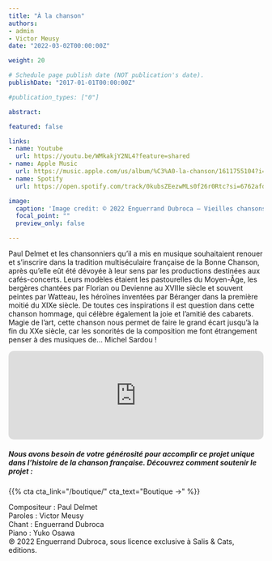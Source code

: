 ```yaml
---
title: "À la chanson"
authors:
- admin
- Victor Meusy
date: "2022-03-02T00:00:00Z"

weight: 20

# Schedule page publish date (NOT publication's date).
publishDate: "2017-01-01T00:00:00Z"

#publication_types: ["0"]

abstract: 

featured: false

links:
- name: Youtube
  url: https://youtu.be/WMkakjY2NL4?feature=shared
- name: Apple Music
  url: https://music.apple.com/us/album/%C3%A0-la-chanson/1611755104?i=1611755445
- name: Spotify
  url: https://open.spotify.com/track/0kubsZEezwMLs0f26r0Rtc?si=6762afd8ca2d4cfc

image:
  caption: 'Image credit: © 2022 Enguerrand Dubroca – Vieilles chansons – Il pleut bergère, éditions Bergeret / Collection Lequy http://fantaisiesbergeret.free.fr'
  focal_point: ""
  preview_only: false

---
```


Paul Delmet et les chansonniers qu’il a mis en musique souhaitaient renouer et s’inscrire dans la tradition multiséculaire française de la Bonne Chanson, après qu’elle eût été dévoyée à leur sens par les productions destinées aux cafés-concerts. Leurs modèles étaient les pastourelles du Moyen-Âge, les bergères chantées par Florian ou Devienne au XVIIIe siècle et souvent peintes par Watteau, les héroïnes inventées par Béranger dans la première moitié du XIXe siècle. De toutes ces inspirations il est question dans cette chanson hommage, qui célèbre également la joie et l’amitié des cabarets. Magie de l’art, cette chanson nous permet de faire le grand écart jusqu’à la fin du XXe siècle, car les sonorités de la composition me font étrangement penser à des musiques de… Michel Sardou !


<iframe allow="autoplay *; encrypted-media *; fullscreen *; clipboard-write" frameborder="0" height="175" style="width:100%;max-width:720px;overflow:hidden;border-radius:10px;" sandbox="allow-forms allow-popups allow-same-origin allow-scripts allow-storage-access-by-user-activation allow-top-navigation-by-user-activation" src="https://embed.music.apple.com/us/album/%C3%A0-la-chanson/1611755104?i=1611755445"></iframe>

##### Nous avons besoin de votre générosité pour accomplir ce projet unique dans l’histoire de la chanson française. Découvrez comment soutenir le projet :
{{% cta cta_link="/boutique/" cta_text="Boutique →" %}}

<p>Compositeur : Paul Delmet <br>
Paroles : Victor Meusy<br>
Chant : Enguerrand Dubroca<br>
Piano : Yuko Osawa<br>
℗ 2022 Enguerrand Dubroca, sous licence exclusive à Salis & Cats, editions.</p>



